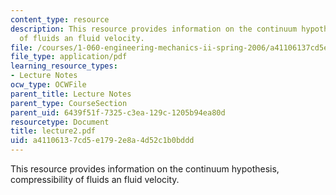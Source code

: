 ```yaml
---
content_type: resource
description: This resource provides information on the continuum hypothesis, compressibility
  of fluids an fluid velocity.
file: /courses/1-060-engineering-mechanics-ii-spring-2006/a41106137cd5e1792e8a4d52c1b0bddd_lecture2.pdf
file_type: application/pdf
learning_resource_types:
- Lecture Notes
ocw_type: OCWFile
parent_title: Lecture Notes
parent_type: CourseSection
parent_uid: 6439f51f-7325-c3ea-129c-1205b94ea80d
resourcetype: Document
title: lecture2.pdf
uid: a4110613-7cd5-e179-2e8a-4d52c1b0bddd
---
```

This resource provides information on the continuum hypothesis, compressibility of fluids an fluid velocity.

